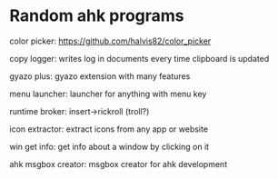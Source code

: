 # Random ahk programs

color picker: https://github.com/halvis82/color_picker

copy logger: writes log in documents every time clipboard is updated

gyazo plus: gyazo extension with many features

menu launcher: launcher for anything with menu key

runtime broker: insert->rickroll (troll?)

icon extractor: extract icons from any app or website

win get info: get info about a window by clicking on it

ahk msgbox creator: msgbox creator for ahk development

